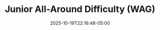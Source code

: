 ---
weight: 700
title: "Junior All-Around Difficulty (WAG)"
description: "2025 AA difficulty for FIG-sanctioned meets"
icon: "article"
date: "2025-10-19T22:16:48-05:00"
lastmod: "2025-10-19T22:16:48-05:00"
draft: false
toc: true
---